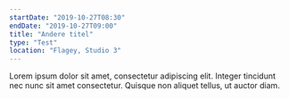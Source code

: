 ```yaml
---
startDate: "2019-10-27T08:30"
endDate: "2019-10-27T09:00"
title: "Andere titel"
type: "Test"
location: "Flagey, Studio 3"
---
```

Lorem ipsum dolor sit amet, consectetur adipiscing elit. Integer tincidunt nec nunc sit amet consectetur. Quisque non aliquet tellus, ut auctor diam.
